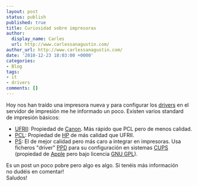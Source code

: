 ```yaml
---
layout: post
status: publish
published: true
title: Curiosidad sobre impresoras
author:
  display_name: Carles
  url: http://www.carlessanagustin.com/
author_url: http://www.carlessanagustin.com/
date: '2010-12-23 18:03:00 +0000'
categories:
- Blog
tags:
- it
- drivers
comments: []
---
```

<p>Hoy nos han&nbsp;tra&iacute;do&nbsp;una impresora nueva y para configurar los <a href="http://en.wikipedia.org/wiki/Printer_driver">drivers</a> en el servidor de&nbsp;impresi&oacute;n&nbsp;me he informado un poco. Existen varios standard de&nbsp;impresi&oacute;n&nbsp;b&aacute;sicos:</p>
<ul>
<li><a href="http://en.wikipedia.org/wiki/Ultra_Fast_Rendering">UFRII</a>: Propiedad de <a href="http://www.canon.es/">Canon</a>. M&aacute;s r&aacute;pido que PCL pero de menos calidad.</li>
<li><a href="http://es.wikipedia.org/wiki/Printer_Command_Language">PCL</a>: Propiedad de <a href="http://www.hp.com/">HP</a> de m&aacute;s calidad que UFRII.</li>
<li><a href="http://es.wikipedia.org/wiki/PostScript">PS</a>: El de mejor calidad pero m&aacute;s caro a integrar en impresoras. Usa ficheros "driver" <a href="http://es.wikipedia.org/wiki/PostScript_Printer_Description">PPD</a> para su configuraci&oacute;n en sistemas <a href="http://es.wikipedia.org/wiki/Common_Unix_Printing_System">CUPS</a> (propiedad de <a href="http://www.apple.com/">Apple</a> pero bajo licencia <a href="http://es.wikipedia.org/wiki/GNU_GPL">GNU GPL</a>).</li>
</ul>
<p>Es un post un poco pobre pero algo es algo. Si&nbsp;ten&eacute;is&nbsp;m&aacute;s informaci&oacute;n no&nbsp;dud&eacute;is&nbsp;en comentar!<br />
Saludos!</p>
